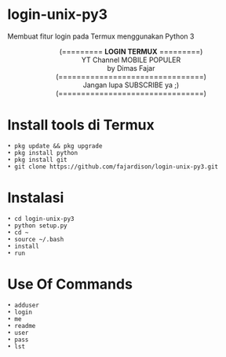 # login-unix-py3
Membuat fitur login pada Termux menggunakan Python 3

<center>

(========= **LOGIN TERMUX** =========)  
YT Channel MOBILE POPULER  
by Dimas Fajar  
(================================)  
Jangan lupa SUBSCRIBE ya ;)  
(================================)  

</center>

# Install tools di Termux  
    • pkg update && pkg upgrade  
    • pkg install python  
    • pkg install git  
    • git clone https://github.com/fajardison/login-unix-py3.git  

# Instalasi  
    • cd login-unix-py3  
    • python setup.py  
    • cd ~  
    • source ~/.bash  
    • install  
    • run  

# Use Of Commands  
    • adduser  
    • login  
    • me  
    • readme  
    • user  
    • pass  
    • lst  
